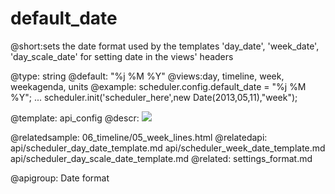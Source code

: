default_date
=============
@short:sets the date format used by the templates 'day_date', 'week_date', 'day_scale_date' for setting date in the views' headers
	

@type: string
@default: "%j %M %Y"
@views:day, timeline, week, weekagenda, units
@example:
scheduler.config.default_date = "%j %M %Y";
...
scheduler.init('scheduler_here',new Date(2013,05,11),"week");



@template:	api_config
@descr:
<img src="api/day_view_properties.png"/>

@relatedsample:
	06_timeline/05_week_lines.html
@relatedapi:
	api/scheduler_day_date_template.md
    api/scheduler_week_date_template.md
    api/scheduler_day_scale_date_template.md
@related:
	settings_format.md

@apigroup: Date format
	